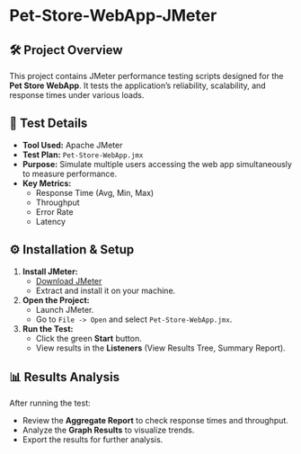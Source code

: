 # Pet-Store-WebApp-JMeter

## 🛠️ Project Overview
This project contains JMeter performance testing scripts designed for the **Pet Store WebApp**. It tests the application’s reliability, scalability, and response times under various loads.

## 📄 Test Details
- **Tool Used:** Apache JMeter  
- **Test Plan:** `Pet-Store-WebApp.jmx`  
- **Purpose:** Simulate multiple users accessing the web app simultaneously to measure performance.  
- **Key Metrics:**
  - Response Time (Avg, Min, Max)
  - Throughput
  - Error Rate  
  - Latency  

## ⚙️ Installation & Setup
1. **Install JMeter:**  
   - [Download JMeter](https://jmeter.apache.org/download_jmeter.cgi)  
   - Extract and install it on your machine.  
2. **Open the Project:**  
   - Launch JMeter.  
   - Go to `File -> Open` and select `Pet-Store-WebApp.jmx`.  
3. **Run the Test:**  
   - Click the green **Start** button.  
   - View results in the **Listeners** (View Results Tree, Summary Report).

## 📊 Results Analysis
After running the test:
- Review the **Aggregate Report** to check response times and throughput.  
- Analyze the **Graph Results** to visualize trends.  
- Export the results for further analysis.
